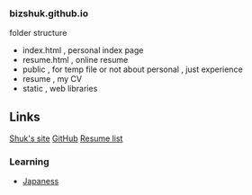 ### bizshuk.github.io


folder structure
- index.html , personal index page  
- resume.html , online resume  
- public , for temp file or not about personal , just experience  
- resume , my CV  
- static , web libraries   



## Links


[Shuk's site](http://shuk.info/)
[GitHub](https://github.com/BizShuk)
[Resume list](https://github.com/BizShuk/bizshuk.github.io/tree/master/resume)





### Learning
- [Japaness](https://github.com/BizShuk/japaness) 